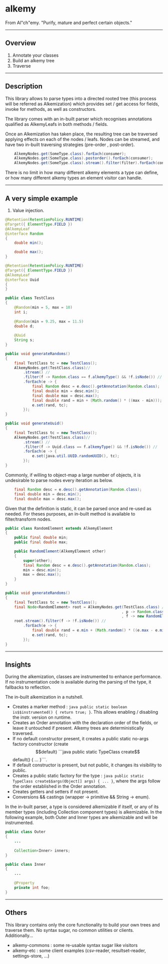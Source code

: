 # alkemy
From Al"ch"emy. "Purify, mature and perfect certain objects."

--------
Overview
--------

1. Annotate your classes
2. Build an alkemy tree
3. Traverse

-----------
Description
-----------

This library allows to parse types into a directed rooted tree (this process will be referred as Alkemization) 
which provides set / get access for fields, invoke for methods, as well as constructors.

The library comes with an in-built parser which recognises annotations qualified as AlkemyLeafs in both methods / fields. 

Once an Alkemization has taken place, the resulting tree can be traversed applying effects on each of the nodes / leafs. Nodes can be streamed, and have two in-built traversing strategies (pre-order <default>, post-order).

```java 
    AlkemyNodes.get(SomeType.class).forEach(consumer);
    AlkemyNodes.get(SomeType.class).postorder().forEach(consumer);
    AlkemyNodes.get(SomeType.class).stream().filter(filter).forEach(consumer);    
```

There is no limit in how many different alkemy elements a type can define, or how many different alkemy types an element visitor
can handle.

---------------------
A very simple example
---------------------

1. Value injection.

```java
@Retention(RetentionPolicy.RUNTIME)
@Target({ ElementType.FIELD })
@AlkemyLeaf
@interface Random
{
    double min();

    double max();
}

@Retention(RetentionPolicy.RUNTIME)
@Target({ ElementType.FIELD })
@AlkemyLeaf
@interface Uuid
{
}

public class TestClass
{
    @Random(min = 5, max = 10)
    int i;
    
    @Random(min = 9.25, max = 11.5)
    double d;
    
    @Uuid
    String s;
}
```

```java
public void generateRandoms()
{
    final TestClass tc = new TestClass();
    AlkemyNodes.get(TestClass.class)//
        .stream() //
        .filter(f -> Random.class == f.alkemyType() && !f.isNode()) //
        .forEach(e -> {
            final Random desc = e.desc().getAnnotation(Random.class);
            final double min = desc.min();
            final double max = desc.max();
            final double rand = min + (Math.random() * ((max - min)));
            e.set(rand, tc);
        });
}

public void generateUuid()
{
    final TestClass tc = new TestClass();
    AlkemyNodes.get(TestClass.class)//
        .stream() //
        .filter(f -> Uuid.class == f.alkemyType() && !f.isNode()) //
        .forEach(e -> {
            e.set(java.util.UUID.randomUUID(), tc);
        });
}
```

Commonly, if willing to object-map a large number of objects, it is undesirable to parse nodes every iteration as below.

``` java		                        
    final Random desc = e.desc().getAnnotation(Random.class);
    final double min = desc.min();
    final double max = desc.max();
```

Given that the definition is static, it can be parsed once and re-used as needed. For theses purposes, an in-built method is available to filter/transform nodes. 

```java
public class RandomElement extends AlkemyElement
{
    public final double min;
    public final double max;

    public RandomElement(AlkemyElement other)
    {
        super(other);
        final Random desc = e.desc().getAnnotation(Random.class);
        min = desc.min();
        max = desc.max();
    }
}
```

```java
public void generateRandoms()
{
    final TestClass tc = new TestClass();
    final Node<RandomElement> root = AlkemyNodes.get(TestClass.class) //
                                                    , p -> Random.class == p.alkemyType() //
                                                    , f -> new RandomElement(f));
    root.stream().filter(f -> !f.isNode()) //
        .forEach(e -> {
            final double rand = e.min + (Math.random() * ((e.max - e.min)));
            e.set(rand, tc);
        });
}
```

--------
Insights
--------

During the alkemization, classes are instrumented to enhance performance. If no instrumentation code is available during the parsing of the type, it fallbacks to reflection. 

The in-built alkemization in a nutshell.

* Creates a marker method : ```java public static boolean is$$instrumented() { return true; }```. This allows enabling / disabling the instr. version on runtime. 
* Creates an Order annotation with the declaration order of the fields, or leave it untouched if present. Alkemy trees are deterministically traversed.
* If no default constructor present, it creates a public static no-args factory constructor (create$$default) ```java public static TypeClass create$$default() { ... }```. 
* If default constructor is present, but not public, it changes its visibility to public.
* Creates a public static factory for the type : ```java public static TypeClass create$$args(Object[] args) { ... }```, where the args follow the order established in the Order annotation.
* Creates getters and setters if not present.
* Conversions && castings (wrapper -> primitive && String -> enum).

In the in-built parser, a type is considered alkemizable if itself, or any of its member types (including Collection component types) is alkemizable. In the following example, both Outer and Inner types are alkemizable and will be instrumented. 

```java
public class Outer 
{
    ...
    
    Collection<Inner> inners;
}

public class Inner
{
    ...
    
    @Property
    private int foo;    
}
```

------
Others
------

This library contains only the core functionality to build your own trees and traverse them. No syntax sugar, no common utilities or clients. Additionally...

* alkemy-commons : some re-usable syntax sugar like visitors
* alkemy-etc : some client examples (csv-reader, resultset-reader, settings-store, ...)
